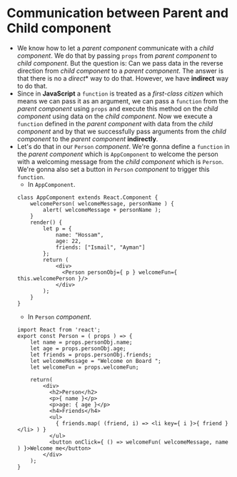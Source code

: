 # Communication between Parent and Child component
* We know how to let a *parent component* communicate with a *child component*. We do that by passing ` props ` from *parent component* to *child component*. But the question is: Can we pass data in the reverse direction from *child component* to a *parent component*. The answer is that there is no a *direct** way to do that. However, we have **indirect** way to do that.
* Since in **JavaScript** a ` function ` is treated as a *first-class citizen* which means we can pass it as an argument, we can pass a ` function ` from the *parent component* using ` props ` and execute this method on the *child component* using data on the *child component*. Now we execute a ` function ` defined in the *parent component* with data from the *child component* and by that we successfully pass arguments from the *child component* to the *parent component* **indirectly**.
* Let's do that in our ` Person ` *component*. We're gonna define a ` function ` in the *parent component* which is ` AppComponent ` to welcome the person with a welcoming message from the *child component* which is ` Person `. We're gonna also set a button in ` Person ` *component* to trigger this ` function `.
    * In ` AppComponent `.
    ```
    class AppComponent extends React.Component {
        welcomePerson( welcomeMessage, personName ) {
            alert( welcomeMessage + personName );
        }
        render() {
            let p = {
                name: "Hossam",
                age: 22,
                friends: ["Ismail", "Ayman"]
            };
            return (
                <div>
                  <Person personObj={ p } welcomeFun={ this.welcomePerson }/>
                </div>
            );
        }
    }
    ```
    * In ` Person ` *component*.
    ```
    import React from 'react';
    export const Person = ( props ) => {
        let name = props.personObj.name;
        let age = props.personObj.age;
        let friends = props.personObj.friends;
        let welcomeMessage = "Welcome on Board ";
        let welcomeFun = props.welcomeFun;

        return(
            <div>
              <h2>Person</h2>
              <p>{ name }</p>
              <p>age: { age }</p>
              <h4>Friends</h4>
              <ul>
                { friends.map( (friend, i) => <li key={ i }>{ friend }</li> ) }
              </ul>
              <button onClick={ () => welcomeFun( welcomeMessage, name ) }>Welcome me</button>
            </div>
        );
    }
    ```     
